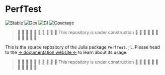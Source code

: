 # PerfTest

[![Stable](https://img.shields.io/badge/docs-stable-blue.svg)](https://JuliaPerf.github.io/PerfTest.jl/stable)
[![Dev](https://img.shields.io/badge/docs-dev-blue.svg)](https://JuliaPerf.github.io/PerfTest.jl/dev)
[![CI](https://github.com/JuliaPerf/PerfTest.jl/actions/workflows/CI.yml/badge.svg?branch=master)](https://github.com/JuliaPerf/PerfTest.jl/actions/workflows/CI.yml?query=branch%3Amain)
[![Coverage](https://codecov.io/gh/JuliaPerf/PerfTest.jl/branch/master/graph/badge.svg)](https://codecov.io/gh/JuliaPerf/PerfTest.jl)

> :construction: :construction: :construction: :construction: :construction: :construction: :construction: :construction: :construction: :construction: This repository is under construction :construction: :construction: :construction: :construction: :construction: :construction: :construction: :construction: :construction: :construction: :construction:


This is the source repository of the Julia package `PerfTest.jl`. Please head to the [-> documentation website <-](https://JuliaPerf.github.io/PerfTest.jl) to learn about its usage.


> :construction: :construction: :construction: :construction: :construction: :construction: :construction: :construction: :construction: :construction: This repository is under construction :construction: :construction: :construction: :construction: :construction: :construction: :construction: :construction: :construction: :construction: :construction:
